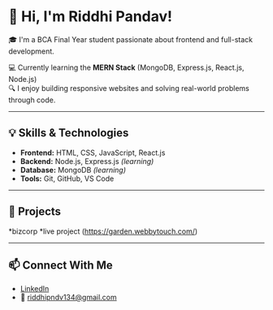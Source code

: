 # 👋 Hi, I'm Riddhi Pandav!

🎓 I'm a BCA Final Year student passionate about frontend and full-stack development.

💻 Currently learning the **MERN Stack** (MongoDB, Express.js, React.js, Node.js)  
🔍 I enjoy building responsive websites and solving real-world problems through code.

---

## 💡 Skills & Technologies

- **Frontend:** HTML, CSS, JavaScript, React.js
- **Backend:** Node.js, Express.js *(learning)*
- **Database:** MongoDB *(learning)*
- **Tools:** Git, GitHub, VS Code

---

## 🚀 Projects
*bizcorp
*live project (https://garden.webbytouch.com/)

---

## 📫 Connect With Me
- [LinkedIn](www.linkedin.com/in/riddhi-pandav-819886372)
- 📧 riddhipndv134@gmail.com
